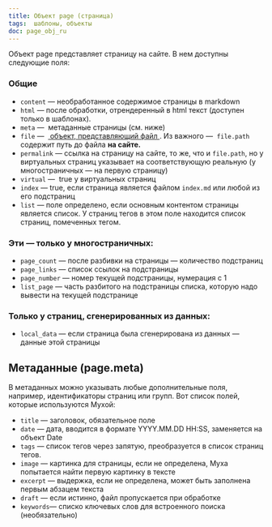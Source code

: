 ```yaml
---
title: Объект page (страница)
tags:  шаблоны, объекты
doc: page_obj_ru
---
```


Объект page представляет страницу на сайте. В нем доступны следующие поля:

### Общие

- `content` — необработанное содержимое страницы в markdown
- `html` — после обработки, отрендеренный в html текст (доступен только в шаблонах).
- `meta` —  метаданные страницы (см. ниже)
- `file` —  [ объект, представляющий файл ](/+doc:file_obj_ru). Из важного —  `file.path` содержит путь до файла **на сайте.**
- `permalink` — ссылка на страницу на сайте, то же, что и `file.path`, но у виртуальных страниц указывает на соответствующую реальную (у многостраничных — на первую страницу)
- `virtual` —  true у виртуальных страниц
- `index` — true, если страница является файлом `index.md` или любой из его подстраниц
- `list` — поле определено, если основным контентом страницы является список. У страниц тегов в этом поле находится список страниц, помеченных тегом.

### Эти — только у многостраничных:

- `page_count` — после разбивки на страницы — количество подстраниц
- `page_links` — список ссылок на подстраницы
- `page_number` — номер текущей подстраницы, нумерация с 1
- `list_page` — часть разбитого на подстраницы списка, которую надо вывести на текущей подстранице

### Только у страниц, сгенерированных из данных:

- `local_data` — если страница была сгенерирована из данных — данные этой страницы

## Метаданные (page.meta)

В метаданных можно указывать любые дополнительные поля,
например, идентификаторы страниц или групп.
Вот список полей, которые используются Мухой:

- `title` — заголовок, обязательное поле
- `date` — дата, вводится в формате YYYY.MM.DD HH:SS, заменяется на объект Date
- `tags` — список тегов через запятую, преобразуется в список страниц тегов.
- `image` — картинка для страницы, если не определена, Муха попытается найти первую картинку в тексте
- `excerpt` — выдержка, если не определена, может быть заполнена первым абзацем текста
- `draft` — если истинно, файл пропускается при обработке
- `keywords`— списко ключевых слов для встроенного поиска (необязательно)
